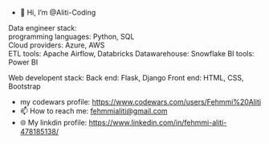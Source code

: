- 👋 Hi, I’m @Aliti-Coding


Data engineer stack: \
programming languages: Python, SQL \
Cloud providers: Azure, AWS \
ETL tools: Apache Airflow, Databricks
Datawarehouse: Snowflake
BI tools: Power BI

Web developent stack:
Back end: Flask, Django
Front end: HTML, CSS, Bootstrap

- my codewars profile: https://www.codewars.com/users/Fehmmi%20Aliti
- 📫 How to reach me: fehmmialiti@gmail.com
- :globe_with_meridians: My linkdin profile: https://www.linkedin.com/in/fehmmi-aliti-478185138/



<!---
Aliti-Coding/Aliti-Coding is a ✨ special ✨ repository because its `README.md` (this file) appears on your GitHub profile.
You can click the Preview link to take a look at your changes.
--->
